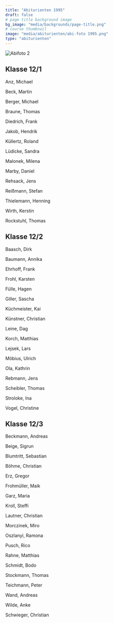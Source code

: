 ```yaml
---
title: "Abiturienten 1995"
draft: false
# page title background image
bg_image: "media/backgrounds/page-title.png"
# course thumbnail
image: "media/abiturienten/abi-foto 1995.png"
type: "abiturienten"
---
```


![Abifoto 2](/media/abiturienten/abi-foto_1995a.png)

## Klasse 12/1

Anz, Michael

Beck, Martin

Berger, Michael

Braune, Thomas

Diedrich, Frank

Jakob, Hendrik

Küllertz, Roland

Lüdicke, Sandra

Malonek, Milena

Marby, Daniel

Rehsack, Jens

Reißmann, Stefan

Thielemann, Henning

Wirth, Kerstin

Rockstuhl, Thomas

## Klasse 12/2

Baasch, Dirk

Baumann, Annika

Ehrhoff, Frank

Frohl, Karsten

Fülle, Hagen

Giller, Sascha

Küchmeister, Kai

Künstner, Christian

Leine, Dag

Korch, Matthias

Lejsek, Lars

Möbius, Ulrich

Ola, Kathrin

Rebmann, Jens

Scheibler, Thomas

Stroloke, Ina

Vogel, Christine

## Klasse 12/3

Beckmann, Andreas

Beige, Sigrun

Blumtritt, Sebastian

Böhme, Christian

Erz, Gregor

Frohmüller, Maik

Garz, Maria

Kroll, Steffi

Lautner, Christian

Morczinek, Miro

Oszlanyi, Ramona

Pusch, Rico

Rahne, Matthias

Schmidt, Bodo

Stockmann, Thomas

Teichmann, Peter

Wand, Andreas

Wilde, Anke

Schwieger, Christian
